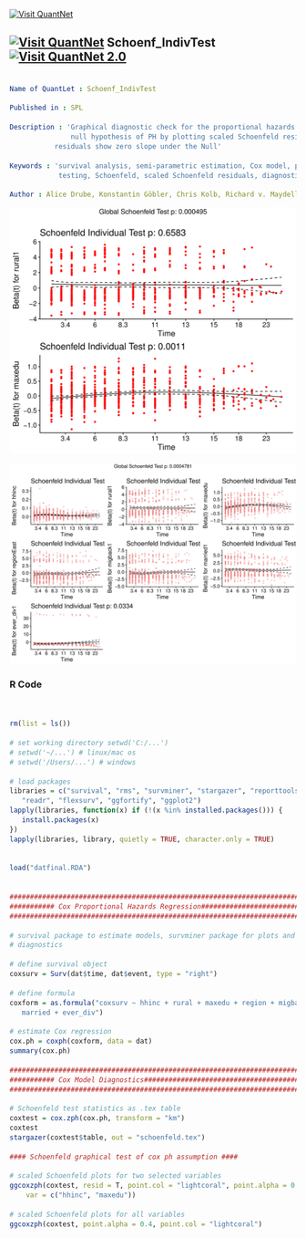 [<img src="https://github.com/QuantLet/Styleguide-and-FAQ/blob/master/pictures/banner.png" width="888" alt="Visit QuantNet">](http://quantlet.de/)
## [<img src="https://github.com/QuantLet/Styleguide-and-FAQ/blob/master/pictures/qloqo.png" alt="Visit QuantNet">](http://quantlet.de/) **Schoenf_IndivTest** [<img src="https://github.com/QuantLet/Styleguide-and-FAQ/blob/master/pictures/QN2.png" width="60" alt="Visit QuantNet 2.0">](http://quantlet.de/)
```yaml

Name of QuantLet : Schoenf_IndivTest

Published in : SPL

Description : 'Graphical diagnostic check for the proportional hazards (PH) assumption. We can test the 
               null hypothesis of PH by plotting scaled Schoenfeld residuals against time,
	       residuals show zero slope under the Null'

Keywords : 'survival analysis, semi-parametric estimation, Cox model, proportional hazards,
            testing, Schoenfeld, scaled Schoenfeld residuals, diagnostics, R'

Author : Alice Drube, Konstantin Göbler, Chris Kolb, Richard v. Maydell

```

![Picture1](schoenfeld2.png)

![Picture1](schoenfeldall.png)

### R Code

```R


rm(list = ls())

# set working directory setwd('C:/...') 
# setwd('~/...') # linux/mac os
# setwd('/Users/...') # windows

# load packages
libraries = c("survival", "rms", "survminer", "stargazer", "reporttools", "dplyr", 
   "readr", "flexsurv", "ggfortify", "ggplot2")
lapply(libraries, function(x) if (!(x %in% installed.packages())) {
   install.packages(x)
})
lapply(libraries, library, quietly = TRUE, character.only = TRUE)


load("datfinal.RDA")


###############################################################################
########### Cox Proportional Hazards Regression################################
###############################################################################

# survival package to estimate models, survminer package for plots and
# diagnostics

# define survival object
coxsurv = Surv(dat$time, dat$event, type = "right")

# define formula
coxform = as.formula("coxsurv ~ hhinc + rural + maxedu + region + migback + 
   married + ever_div")

# estimate Cox regression
cox.ph = coxph(coxform, data = dat)
summary(cox.ph)

###############################################################################
########### Cox Model Diagnostics##############################################
###############################################################################

# Schoenfeld test statistics as .tex table
coxtest = cox.zph(cox.ph, transform = "km")
coxtest
stargazer(coxtest$table, out = "schoenfeld.tex")

#### Schoenfeld graphical test of cox ph assumption ####

# scaled Schoenfeld plots for two selected variables
ggcoxzph(coxtest, resid = T, point.col = "lightcoral", point.alpha = 0.4, 
    var = c("hhinc", "maxedu"))

# scaled Schoenfeld plots for all variables
ggcoxzph(coxtest, point.alpha = 0.4, point.col = "lightcoral")


```
